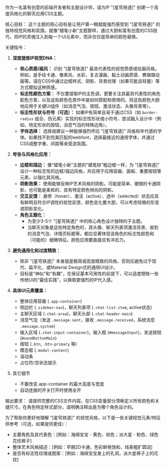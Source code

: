 作为一名富有创意的前端开发者和主题设计师，请为IP "[星穹铁道]" 创建一个高度风格化的聊天应用CSS主题。

核心目标：
这个主题的核心目标是让用户第一眼就能强烈感受到 "[星穹铁道]" 的独特视觉风格和氛围，就像“蜡笔小新”主题那样，通过大胆和富有创意的CSS技巧，将IP的灵魂注入到每一个UI元素中，而非仅仅是简单的颜色替换。

关键指令：

1.  **深度提炼IP视觉DNA：**
    *   **核心质感/画风：** 识别 "[星穹铁道]" 最具代表性的视觉质感或绘画风格。例如，是手绘卡通、像素风、水彩、复古漫画、黏土动画质感、赛璐璐动画等。请在CSS中通过边框样式、阴影、背景纹理（如果可能且轻量）等方式模拟这种质感。
    *   **标志性颜色方案：** 不仅要提取IP的主色调，更要关注其最具代表性的角色配色方案，以及这些颜色在原作中是如何搭配和使用的。将这些颜色大胆地应用于关键UI组件（如消息气泡、按钮、激活状态、头像背景等）。
    *   **标志性形状与符号（可选）：** 如果IP有简单且易于通过CSS（如 `border-radius` 组合、伪元素）实现的标志性形状或小符号，尝试融入设计中（例如，特定形状的按钮，消息气泡的特殊边角）。
    *   **字体选择：** 选择或建议一种能够强烈呼应 "[星穹铁道]" 风格和年代感的字体。如果找不到完美匹配的webfont，选择最接近的通用字体，并通过CSS调整字重、间距等来营造氛围。

2.  **夸张与风格化应用：**
    *   **边框和描边：** 像“蜡笔小新”主题的“蜡笔棕”粗边框一样，为 "[星穹铁道]" 设计一种标志性的边框/描边风格，并应用于应用容器、面板、重要按钮等元素，以强化其风格。
    *   **阴影效果：** 使用能够反映IP艺术风格的阴影。可能是简单、硬朗的卡通阴影，也可能是柔和的、具有特定颜色倾向的阴影。
    *   **交互反馈：** 悬停（hover）、激活（active）、选中（selected）状态应具有鲜明且符合IP调性的视觉反馈，颜色变化要大胆，可以考虑轻微的形变或阴影变化。
    *   **角色主题化：**
        *   为至少3-5个 "[星穹铁道]" 中的核心角色设计独特的子主题。
        *   当聊天对象是这些特定角色时，其头像、聊天列表项激活背景、收到的消息气泡、详情页标题等，都应显著体现该角色的标志性颜色和（可能的）细微特征。颜色应用要直接且有冲击力。

3.  **避免通用化和过度精致：**
    *   除非 "[星穹铁道]" 本身就是极简或高度精致的风格，否则应避免过于现代、扁平化、或Material Design式的通用UI设计。
    *   目标是“神似”和“有趣”，在保证基本可用性的前提下，可以适度牺牲一些传统UI的“最佳实践”，以换取更强烈的IP代入感。

4.  **具体UI元素覆盖：**
    *   整体应用容器 (`.app-container`)
    *   侧边栏 (`.sidebar-nav`)，聊天列表项 (`.chat-list-item`, active状态)
    *   主聊天区域 (`.chat-area`)，聊天头部 (`.chat-header-main`)
    *   消息气泡（发送 `.message.sent`，接收 `.message.received`，系统消息 `.message.system`）
    *   输入区域 (`.chat-input-container`)，输入框 (`#messageInput`)，发送按钮 (`#sendButtonMain`)
    *   按钮 (`.btn`, `.btn-primary` 等)
    *   模态框 (`.modal-content`)
    *   滚动条
    *   占位符/空状态提示
5. 其它细节
    *   不要改变.app-container 的最大高度与宽度
    *   自动连接的开关打开时使用全开

输出要求：
请提供完整的CSS文件内容。在CSS变量部分清晰定义所有颜色和关键尺寸。在角色特定样式部分，请明确注释出是为哪个角色设计的。

为了帮助你更好地理解 "[星穹铁道]" 的视觉风格，以下是一些关键视觉元素/特征供参考（可选，如果提供更佳）：
*   主要角色及其代表色：[例如：海绵宝宝 - 黄色、棕色；派大星 - 粉色、绿色花纹裤子]
*   整体艺术风格描述：[例如：早期2D卡通，色彩鲜艳饱和，线条粗犷圆润]
*   是否有标志性纹理或图案：[例如：海绵宝宝身上的孔洞，派大星裤子上的花纹]
